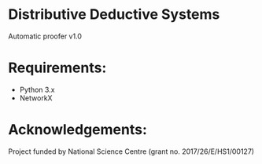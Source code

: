# Distributive Deductive Systems
Automatic proofer v1.0
 
# Requirements:
* Python 3.x
* NetworkX

# Acknowledgements:
Project funded by National Science Centre (grant no. 2017/26/E/HS1/00127)

